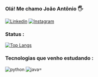 ### Olá! Me chamo João Antônio 🖐️

[![Linkedin](https://img.shields.io/badge/LinkedIn-0077B5?style=for-the-badge&logo=linkedin&logoColor=white)](https://www.linkedin.com/in/jo%C3%A3o-sobral-303041282/)
[![Instagram](https://img.shields.io/badge/Instagram-E4405F?style=for-the-badge&logo=instagram&logoColor=white)](https://www.instagram.com/joao_dsobral/)

### Status :

[![Top Langs](https://github-readme-stats.vercel.app/api/top-langs/?username=joaoadsobral&layout=donut)](https://github.com/anuraghazra/github-readme-stats)

### Tecnologias que venho estudando :

<div style="display: inline_block">
  <img align="center" alt="python" src="https://img.shields.io/badge/Python-3776AB?style=for-the-badge&logo=python&logoColor=white" />
  <img align="center" alt="java" src="https://img.shields.io/badge/Java-ED8B00?style=for-the-badge&logo=openjdk&logoColor=white" />=
</div><br/>
